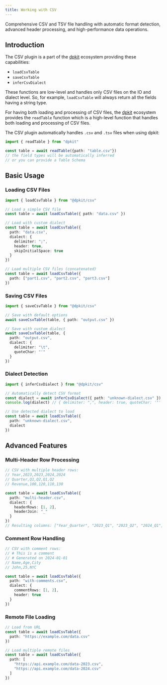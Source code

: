 ```yaml
---
title: Working with CSV
---
```

Comprehensive CSV and TSV file handling with automatic format detection, advanced header processing, and high-performance data operations.

## Introduction

The CSV plugin is a part of the [dpkit](https://github.com/datisthq/dpkit) ecosystem providing these capabilities:

- `loadCsvTable`
- `saveCsvTable`
- `inferCsvDialect`

These functions are low-level and handles only CSV files on the IO and dialect level. So, for example, `loadCsvTable` will always return all the fields having a string type.

For having both loading and processing of CSV files, the [dpkit](https://github.com/datisthq/dpkit) ecosystem provides the `readTable` function which is a high-level function that handles both loading and processing of CSV files.

The CSV plugin automatically handles `.csv` and `.tsv` files when using dpkit:

```typescript
import { readTable } from "dpkit"

const table = await readTable({path: "table.csv"})
// the field types will be automatically inferred
// or you can provide a Table Schema
```

## Basic Usage

### Loading CSV Files

```typescript
import { loadCsvTable } from "@dpkit/csv"

// Load a simple CSV file
const table = await loadCsvTable({ path: "data.csv" })

// Load with custom dialect
const table = await loadCsvTable({
  path: "data.csv",
  dialect: {
    delimiter: ";",
    header: true,
    skipInitialSpace: true
  }
})

// Load multiple CSV files (concatenated)
const table = await loadCsvTable({
  path: ["part1.csv", "part2.csv", "part3.csv"]
})
```

### Saving CSV Files

```typescript
import { saveCsvTable } from "@dpkit/csv"

// Save with default options
await saveCsvTable(table, { path: "output.csv" })

// Save with custom dialect
await saveCsvTable(table, {
  path: "output.csv",
  dialect: {
    delimiter: "\t",
    quoteChar: "'"
  }
})
```

### Dialect Detection

```typescript
import { inferCsvDialect } from "@dpkit/csv"

// Automatically detect CSV format
const dialect = await inferCsvDialect({ path: "unknown-dialect.csv" })
console.log(dialect) // { delimiter: ",", header: true, quoteChar: '"' }

// Use detected dialect to load
const table = await loadCsvTable({
  path: "unknown-dialect.csv",
  dialect
})
```

## Advanced Features

### Multi-Header Row Processing

```typescript
// CSV with multiple header rows:
// Year,2023,2023,2024,2024
// Quarter,Q1,Q2,Q1,Q2
// Revenue,100,120,110,130

const table = await loadCsvTable({
  path: "multi-header.csv",
  dialect: {
    headerRows: [1, 2],
    headerJoin: "_"
  }
})
// Resulting columns: ["Year_Quarter", "2023_Q1", "2023_Q2", "2024_Q1", "2024_Q2"]
```

### Comment Row Handling

```typescript
// CSV with comment rows:
// # This is a comment
// # Generated on 2024-01-01
// Name,Age,City
// John,25,NYC

const table = await loadCsvTable({
  path: "with-comments.csv",
  dialect: {
    commentRows: [1, 2],
    header: true
  }
})
```

### Remote File Loading

```typescript
// Load from URL
const table = await loadCsvTable({
  path: "https://example.com/data.csv"
})

// Load multiple remote files
const table = await loadCsvTable({
  path: [
    "https://api.example.com/data-2023.csv",
    "https://api.example.com/data-2024.csv"
  ]
})
```
